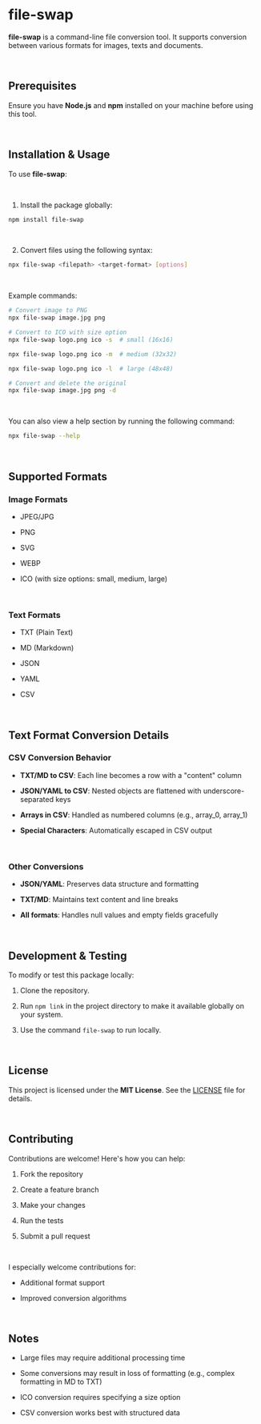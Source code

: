 
#  file-swap

  

**file-swap** is a command-line file conversion tool. It supports conversion between various formats for images, texts and documents.

  

<br>

  

  

##  Prerequisites

  

  

Ensure you have **Node.js** and **npm** installed on your machine before using this tool.

  

  

<br>

  

  

##  Installation & Usage

  

  

To use **file-swap**:

  

<br>


  

1. Install the package globally:

  

```bash
npm install file-swap
```

  

<br>


  

2. Convert files using the following syntax:

  

```bash
npx file-swap <filepath> <target-format> [options]
```

  

<br>


  

Example commands:

  

```bash
# Convert image to PNG
npx file-swap image.jpg png

# Convert to ICO with size option
npx file-swap logo.png ico -s  # small (16x16)

npx file-swap logo.png ico -m  # medium (32x32)

npx file-swap logo.png ico -l  # large (48x48)

# Convert and delete the original
npx file-swap image.jpg png -d
```

<br>

You can also view a help section by running the following command:
```bash
npx file-swap --help
```
  

  

<br>

  

  

##  Supported Formats

  

  

###  Image Formats

  

- JPEG/JPG

  

- PNG

  

- SVG

  

- WEBP

  

- ICO (with size options: small, medium, large)

  
<br>
  

###  Text Formats

  

- TXT (Plain Text)

  

- MD (Markdown)

  

- JSON

  

- YAML

  

- CSV


<br>

  

  

##  Text Format Conversion Details

  

  

###  CSV Conversion Behavior

  

-  **TXT/MD to CSV**: Each line becomes a row with a "content" column

  

-  **JSON/YAML to CSV**: Nested objects are flattened with underscore-separated keys

  

-  **Arrays in CSV**: Handled as numbered columns (e.g., array_0, array_1)

  

-  **Special Characters**: Automatically escaped in CSV output

  
<br>

  

###  Other Conversions

  

-  **JSON/YAML**: Preserves data structure and formatting

  

-  **TXT/MD**: Maintains text content and line breaks

  

-  **All formats**: Handles null values and empty fields gracefully

  

  

<br>

  

  

##  Development & Testing

  

  

To modify or test this package locally:

  

  
  

1. Clone the repository.

  

2. Run ```npm link``` in the project directory to make it available globally on your system.

3. Use the command `file-swap` to run locally.

  

  

<br>

  

  

##  License

  

  

This project is licensed under the **MIT License**. See the [LICENSE](LICENSE) file for details.

  

  

<br>

  

  

##  Contributing

  

  

Contributions are welcome! Here's how you can help:

  

  

1. Fork the repository

  

2. Create a feature branch

  

3. Make your changes

  

4. Run the tests

  

5. Submit a pull request

  

<br>


  

I especially welcome contributions for:

  

- Additional format support

  

- Improved conversion algorithms

  

  

<br>

  

  

##  Notes

  

  

- Large files may require additional processing time

  

- Some conversions may result in loss of formatting (e.g., complex formatting in MD to TXT)

  

- ICO conversion requires specifying a size option

  

- CSV conversion works best with structured data